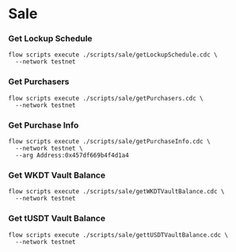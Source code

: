 # Sale
### Get Lockup Schedule
```
flow scripts execute ./scripts/sale/getLockupSchedule.cdc \
  --network testnet
```

### Get Purchasers
```
flow scripts execute ./scripts/sale/getPurchasers.cdc \
  --network testnet
```

### Get Purchase Info
```
flow scripts execute ./scripts/sale/getPurchaseInfo.cdc \
  --network testnet \
  --arg Address:0x457df669b4f4d1a4
```

### Get WKDT Vault Balance
```
flow scripts execute ./scripts/sale/getWKDTVaultBalance.cdc \
  --network testnet
```

### Get tUSDT Vault Balance
```
flow scripts execute ./scripts/sale/gettUSDTVaultBalance.cdc \
  --network testnet
```
